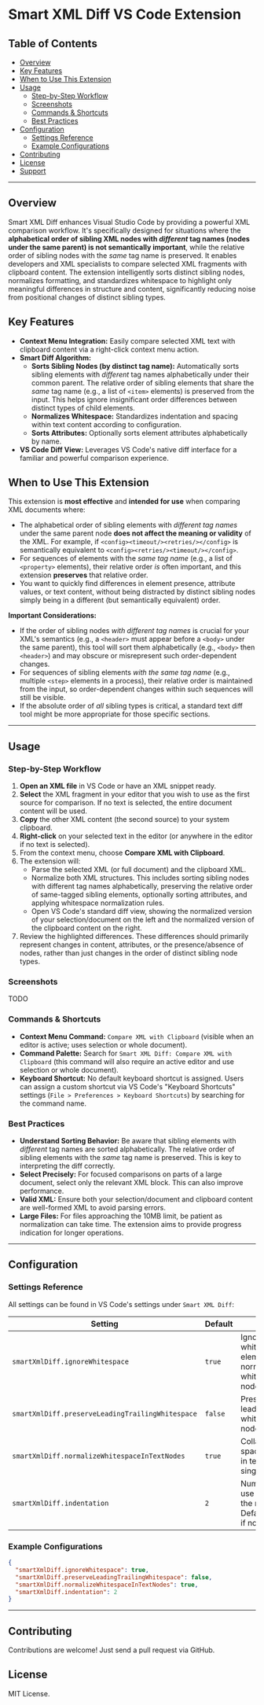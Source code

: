 # Smart XML Diff VS Code Extension

## Table of Contents

- [Overview](#overview)
- [Key Features](#key-features)
- [When to Use This Extension](#when-to-use-this-extension)
- [Usage](#usage)
  - [Step-by-Step Workflow](#step-by-step-workflow)
  - [Screenshots](#screenshots)
  - [Commands & Shortcuts](#commands--shortcuts)
  - [Best Practices](#best-practices)
- [Configuration](#configuration)
  - [Settings Reference](#settings-reference)
  - [Example Configurations](#example-configurations)
- [Contributing](#contributing)
- [License](#license)
- [Support](#support)

---

## Overview

Smart XML Diff enhances Visual Studio Code by providing a powerful XML comparison workflow. It's specifically designed for situations where the **alphabetical order of sibling XML nodes with _different_ tag names (nodes under the same parent) is not semantically important**, while the relative order of sibling nodes with the _same_ tag name is preserved. It enables developers and XML specialists to compare selected XML fragments with clipboard content. The extension intelligently sorts distinct sibling nodes, normalizes formatting, and standardizes whitespace to highlight only meaningful differences in structure and content, significantly reducing noise from positional changes of distinct sibling types.

## Key Features

- **Context Menu Integration:** Easily compare selected XML text with clipboard content via a right-click context menu action.
- **Smart Diff Algorithm:**
  - **Sorts Sibling Nodes (by distinct tag name):** Automatically sorts sibling elements with _different_ tag names alphabetically under their common parent. The relative order of sibling elements that share the _same_ tag name (e.g., a list of `<item>` elements) is preserved from the input. This helps ignore insignificant order differences between distinct types of child elements.
  - **Normalizes Whitespace:** Standardizes indentation and spacing within text content according to configuration.
  - **Sorts Attributes:** Optionally sorts element attributes alphabetically by name.
- **VS Code Diff View:** Leverages VS Code's native diff interface for a familiar and powerful comparison experience.

## When to Use This Extension

This extension is **most effective** and **intended for use** when comparing XML documents where:

- The alphabetical order of sibling elements with _different tag names_ under the same parent node **does not affect the meaning or validity** of the XML. For example, if `<config><timeout/><retries/></config>` is semantically equivalent to `<config><retries/><timeout/></config>`.
- For sequences of elements with the _same tag name_ (e.g., a list of `<property>` elements), their relative order _is_ often important, and this extension **preserves** that relative order.
- You want to quickly find differences in element presence, attribute values, or text content, without being distracted by distinct sibling nodes simply being in a different (but semantically equivalent) order.

**Important Considerations:**

- If the order of sibling nodes _with different tag names_ is crucial for your XML's semantics (e.g., a `<header>` must appear before a `<body>` under the same parent), this tool will sort them alphabetically (e.g., `<body>` then `<header>`) and may obscure or misrepresent such order-dependent changes.
- For sequences of sibling elements _with the same tag name_ (e.g., multiple `<step>` elements in a process), their relative order is maintained from the input, so order-dependent changes within such sequences will still be visible.
- If the absolute order of _all_ sibling types is critical, a standard text diff tool might be more appropriate for those specific sections.

---

## Usage

### Step-by-Step Workflow

1.  **Open an XML file** in VS Code or have an XML snippet ready.
2.  **Select** the XML fragment in your editor that you wish to use as the first source for comparison. If no text is selected, the entire document content will be used.
3.  **Copy** the other XML content (the second source) to your system clipboard.
4.  **Right-click** on your selected text in the editor (or anywhere in the editor if no text is selected).
5.  From the context menu, choose **Compare XML with Clipboard**.
6.  The extension will:
    - Parse the selected XML (or full document) and the clipboard XML.
    - Normalize both XML structures. This includes sorting sibling nodes with different tag names alphabetically, preserving the relative order of same-tagged sibling elements, optionally sorting attributes, and applying whitespace normalization rules.
    - Open VS Code's standard diff view, showing the normalized version of your selection/document on the left and the normalized version of the clipboard content on the right.
7.  Review the highlighted differences. These differences should primarily represent changes in content, attributes, or the presence/absence of nodes, rather than just changes in the order of distinct sibling node types.

### Screenshots

TODO

### Commands & Shortcuts

- **Context Menu Command:** `Compare XML with Clipboard` (visible when an editor is active; uses selection or whole document).
- **Command Palette:** Search for `Smart XML Diff: Compare XML with Clipboard` (this command will also require an active editor and use selection or whole document).
- **Keyboard Shortcut:** No default keyboard shortcut is assigned. Users can assign a custom shortcut via VS Code's "Keyboard Shortcuts" settings (`File > Preferences > Keyboard Shortcuts`) by searching for the command name.

### Best Practices

- **Understand Sorting Behavior:** Be aware that sibling elements with _different_ tag names are sorted alphabetically. The relative order of sibling elements with the _same_ tag name is preserved. This is key to interpreting the diff correctly.
- **Select Precisely:** For focused comparisons on parts of a large document, select only the relevant XML block. This can also improve performance.
- **Valid XML:** Ensure both your selection/document and clipboard content are well-formed XML to avoid parsing errors.
- **Large Files:** For files approaching the 10MB limit, be patient as normalization can take time. The extension aims to provide progress indication for longer operations.

---

## Configuration

### Settings Reference

All settings can be found in VS Code's settings under `Smart XML Diff`:

| Setting                                          | Default | Description                                                                                                |
| ------------------------------------------------ | ------- | ---------------------------------------------------------------------------------------------------------- |
| `smartXmlDiff.ignoreWhitespace`                  | `true`  | Ignore insignificant whitespace between elements and normalize whitespace in text nodes.                   |
| `smartXmlDiff.preserveLeadingTrailingWhitespace` | `false` | Preserve leading/trailing whitespace in text nodes.                                                        |
| `smartXmlDiff.normalizeWhitespaceInTextNodes`    | `true`  | Collapse multiple spaces/tabs/newlines in text nodes to a single space.                                    |
| `smartXmlDiff.indentation`                       | `2`     | Number of spaces to use for indentation in the normalized XML. Defaults to 2 spaces if not set or invalid. |

### Example Configurations

```json
{
  "smartXmlDiff.ignoreWhitespace": true,
  "smartXmlDiff.preserveLeadingTrailingWhitespace": false,
  "smartXmlDiff.normalizeWhitespaceInTextNodes": true,
  "smartXmlDiff.indentation": 2
}
```

---

## Contributing

Contributions are welcome! Just send a pull request via GitHub.

## License

MIT License.
